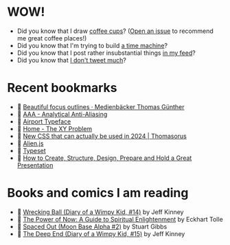 # WOW!

- Did you know that I draw [coffee cups](https://papercups.mamuso.net/)? ([Open an issue](https://github.com/mamuso/papercups/issues) to recommend me great coffee places!)
- Did you know that I'm trying to build [a time machine](https://github.com/mamuso/fluxcapacitor)?
- Did you know that I post rather insubstantial things [in my feed](https://feed.mamuso.net/)?
- Did you know that [I don't tweet much](https://twitter.com/mamuso)?

# Recent bookmarks

- 👀 [Beautiful focus outlines · Medienbäcker Thomas Günther](https://medienbaecker.com/articles/focus-outlines)
- 👀 [AAA - Analytical Anti-Aliasing](https://blog.frost.kiwi/analytical-anti-aliasing/)
- 👀 [Airport Typeface](https://airport.revolvertype.com/)
- 👀 [Home - The XY Problem](https://xyproblem.info/)
- 👀 [New CSS that can actually be used in 2024 | Thomasorus](https://thomasorus.com/new-css-that-can-actually-be-used-in-2024.html)
- 👀 [Alien.js](https://alien.js.org/)
- 👀 [Typeset](https://typeset.lllllllllllllllll.com/)
- 👀 [How to Create, Structure, Design, Prepare and Hold a Great Presentation](https://ia.net/topics/five-canons-of-rhetoric)


# Books and comics I am reading

- 📘 [Wrecking Ball (Diary of a Wimpy Kid, #14)](https://www.goodreads.com/book/show/44091234) by Jeff Kinney
- 📘 [The Power of Now: A Guide to Spiritual Enlightenment](https://www.goodreads.com/book/show/6512869) by Eckhart Tolle
- 📘 [Spaced Out (Moon Base Alpha #2)](https://www.goodreads.com/book/show/26022750) by Stuart Gibbs
- 📘 [The Deep End (Diary of a Wimpy Kid, #15)](https://www.goodreads.com/book/show/51468119) by Jeff Kinney

